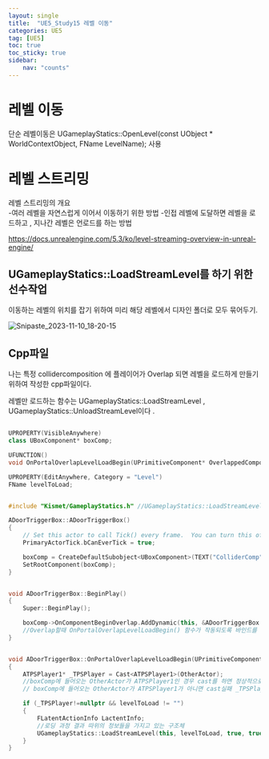 ```yaml
---
layout: single
title:  "UE5_Study15 레벨 이동"
categories: UE5
tag: [UE5]
toc: true
toc_sticky: true
sidebar:
    nav: "counts"
---
```

   
# 레벨 이동
단순 레벨이동은 UGameplayStatics::OpenLevel(const UObject * WorldContextObject, FName LevelName); 사용   

# 레벨 스트리밍
레벨 스트리밍의 개요   
-여러 레벨을 자연스럽게 이어서 이동하기 위한 방법 
-인접 레벨에 도달하면 레벨을 로드하고 , 지나간 레벨은 언로드를 하는 방법   
   
https://docs.unrealengine.com/5.3/ko/level-streaming-overview-in-unreal-engine/
   
## UGameplayStatics::LoadStreamLevel를 하기 위한 선수작업
   
이동하는 레벨의 위치를 잡기 위하여 미리 해당 레벨에서 디자인 폴더로 모두 묶어두기.

![Snipaste_2023-11-10_18-20-15](https://github.com/silverlnng/UE_ThirdPersonTemplate/assets/112385982/b51c369a-cb82-4fdd-a9a9-f3a0e648ee5e)



## Cpp파일

나는 특정 collidercomposition 에 플레이어가 Overlap 되면 레벨을 로드하게 만들기 위하여 작성한 cpp파일이다.

레벨만 로드하는 함수는 UGameplayStatics::LoadStreamLevel , UGameplayStatics::UnloadStreamLevel이다 .



```cpp

UPROPERTY(VisibleAnywhere)
class UBoxComponent* boxComp;

UFUNCTION()
void OnPortalOverlapLevelLoadBegin(UPrimitiveComponent* OverlappedComponent, AActor* OtherActor, UPrimitiveComponent* OtherComp, int32 OtherBodyIndex, bool bFromSweep, const FHitResult& SweepResult);

UPROPERTY(EditAnywhere, Category = "Level")
FName levelToLoad;

```

```cpp

#include "Kismet/GameplayStatics.h" //UGameplayStatics::LoadStreamLevel를 사용하기 위해 추가

ADoorTriggerBox::ADoorTriggerBox()
{
 	// Set this actor to call Tick() every frame.  You can turn this off to improve performance if you don't need it.
	PrimaryActorTick.bCanEverTick = true;

	boxComp = CreateDefaultSubobject<UBoxComponent>(TEXT("ColliderComp"));
	SetRootComponent(boxComp);
}


void ADoorTriggerBox::BeginPlay()
{
	Super::BeginPlay();

	boxComp->OnComponentBeginOverlap.AddDynamic(this, &ADoorTriggerBox::OnPortalOverlapLevelLoadBegin);
    //Overlap할때 OnPortalOverlapLevelLoadBegin() 함수가 작동되도록 바인드를 해주기 
}


void ADoorTriggerBox::OnPortalOverlapLevelLoadBegin(UPrimitiveComponent* OverlappedComponent, AActor* OtherActor, UPrimitiveComponent* OtherComp, int32 OtherBodyIndex, bool bFromSweep, const FHitResult& SweepResult)
{
    ATPSPlayer1* _TPSPlayer = Cast<ATPSPlayer1>(OtherActor);
    //boxComp에 들어오는 OtherActor가 ATPSPlayer1인 경우 cast를 하면 정상적으로 들어감
    // boxComp에 들어오는 OtherActor가 ATPSPlayer1가 아니면 cast실패 _TPSPlayer=nullptr 값

    if (_TPSPlayer!=nullptr && levelToLoad != "")
    {
        FLatentActionInfo LactentInfo;
        //로딩 과정 결과 따위의 정보들을 가지고 있는 구조체
        UGameplayStatics::LoadStreamLevel(this, levelToLoad, true, true, LactentInfo);
    }
}
```

